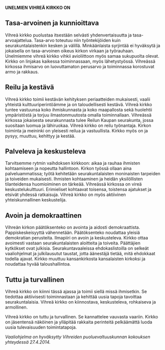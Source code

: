 
**UNELMIEN VIHREÄ KIRKKO ON**

## Tasa-arvoinen ja kunnioittava

Vihreä kirkko puolustaa itsestään selvästi yhdenvertaisuutta ja tasa-arvoajattelua. Tasa-arvo toteutuu niin työntekijöiden kuin seurakuntalaistenkin kesken ja välillä. Minkäänlaista syrjintää ei hyväksytä ja jokaisella on tasa-arvoinen oikeus kirkon virkaan ja työrauhaan. Unelmiemme vihreä kirkko vihkii avioliittoon myös samaa sukupuolta olevat. Kirkko on linjakas kaikessa toiminnassaan, myös lähetystyössä. Vihreässä kirkossa ihmisarvo on luovuttamaton perusarvo ja toiminnassa korostuvat armo ja rakkaus.

## Reilu ja kestävä

Vihreä kirkko toimii kestävän kehityksen periaatteiden mukaisesti, vaalii yhteistä kulttuuriperintöämme ja on taloudellisesti kestävä. Vihreä kirkko tuntee vastuunsa koko ihmiskunnasta ja koko maapallosta sekä huolehtii ympäristöstä ja torjuu ilmastonmuutosta omalla toiminnallaan. Vihreässä kirkossa jokaisesta seurakunnasta tulee Reilun Kaupan seurakunta, jossa suositaan luomua ja lähiruokaa. Vihreä kirkko on reilu työnantaja. Kirkon toiminta ja meininki on yleisesti reilua ja vastuullista. Kirkko myös on ja pysyy, muuttuu, kehittyy ja kestää.

## Palveleva ja keskusteleva

Tarvitsemme rytmin vaihdoksen kirkkoon: aikaa ja rauhaa ihmisten kohtaamiseen ja nopeutta hallintoon. Kirkon työssä ollaan aina palveluammatissa; työtä kehitetään seurakuntalaisten moninaisten tarpeiden ja toiveiden mukaisesti. Ihmisten kohtaaminen ja heidän yksilöllisten tilanteidensa huomioiminen on tärkeää. Vihreässä kirkossa on vireä keskustelukulttuuri. Erimieliset kohtaavat toisensa, toistensa ajatukset ja etsivät yhdessä ratkaisuja. Vihreä kirkko on myös aktiivinen yhteiskunnallinen keskustelija.

## Avoin ja demokraattinen

Vihreän kirkon päätöksenteko on avointa ja aidosti demokraattista. Pappiskeskeisyyttä vähennetään. Päätöksenteko noudattaa yleisiä demokratian perusteita. Ilmapiiri on avoin ja keskusteleva. Kirkko ottaa avoimesti vastaan seurakuntalaisten aloitteita ja toiveita. Päättäjien kytkökset ovat julkisia. Seurakuntavaaleissa ehdokaslistoilla on selkeät vaaliohjelmat ja julkilausutut taustat, jotta äänestäjä tietää, mitä ehdokkaat todella ajavat. Kirkko muuttuu kansankirkosta kansalaisten kirkoksi ja noudattaa hyvää taloushallintoa.

## Tuttu ja turvallinen

Vihreä kirkko on kiinni tässä ajassa ja toimii siellä missä ihmisetkin. Se tiedottaa aktiivisesti toiminnastaan ja kehittää uusia tapoja tavoittaa seurakuntalaisia. Vihreä kirkko on kiinnostava, keskusteleva, rohkaiseva ja armollinen.

Vihreä kirkko on tuttu ja turvallinen. Se kannattelee vauvasta vaariin. Kirkko on jäsentensä näköinen ja ylläpitää rakkaita perinteitä pelkäämättä luoda uusia tulevaisuuden toimintatapoja.

*Vaaliohjelma on hyväksytty Vihreiden puoluevaltuuskunnan kokouksen yhteydessä 27.4.2014.*
